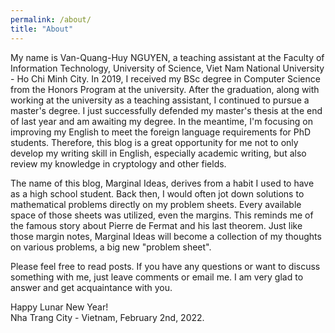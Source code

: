 ```yaml
---
permalink: /about/
title: "About"
---
```


My name is Van-Quang-Huy NGUYEN, a teaching assistant at the Faculty of Information Technology, University of Science, Viet Nam National University - Ho Chi Minh City.
In 2019, I received my BSc degree in Computer Science from the Honors Program at the university.
After the graduation, along with working at the university as a teaching assistant, I continued to pursue a master's degree.
I just successfully defended my master's thesis at the end of last year and am awaiting my degree.
In the meantime, I'm focusing on improving my English to meet the foreign language requirements for PhD students.
Therefore, this blog is a great opportunity for me not to only develop my writing skill in English, especially academic writing, but also review my knowledge in cryptology and other fields.

The name of this blog, Marginal Ideas, derives from a habit I used to have as a high school student.
Back then, I would often jot down solutions to mathematical problems directly on my problem sheets.
Every available space of those sheets was utilized, even the margins.
This reminds me of the famous story about Pierre de Fermat and his last theorem.
Just like those margin notes, Marginal Ideas will become a collection of my thoughts on various problems, a big new "problem sheet".

Please feel free to read posts.
If you have any questions or want to discuss something with me, just leave comments or email me.
I am very glad to answer and get acquaintance with you.

Happy Lunar New Year!\
Nha Trang City - Vietnam, February 2nd, 2022.
